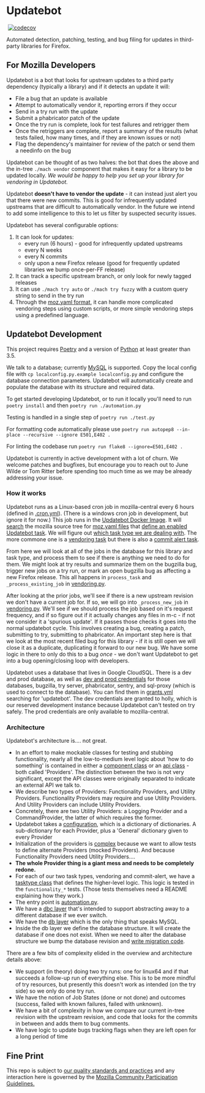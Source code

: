 # Updatebot

[![<mozilla-services>](https://img.shields.io/circleci/build/gh/mozilla-services/updatebot?label=tests&style=flat-square)](https://circleci.com/gh/mozilla-services/updatebot)
[![codecov](https://img.shields.io/codecov/c/gh/mozilla-services/updatebot?style=flat-square)](https://codecov.io/gh/mozilla-services/updatebot)

Automated detection, patching, testing, and bug filing for updates in third-party libraries for Firefox.

## For Mozilla Developers

Updatebot is a bot that looks for upstream updates to a third party dependency (typically a library) and if it detects an update it will:

 - File a bug that an update is available
 - Attempt to automatically vendor it, reporting errors if they occur
 - Send in a try run with the update
 - Submit a phabricator patch of the update
 - Once the try run is complete, look for test failures and retrigger them
 - Once the retriggers are complete, report a summary of the results (what tests failed, how many times, and if they are known issues or not)
 - Flag the dependency's maintainer for review of the patch or send them a needinfo on the bug

Updatebot can be thought of as two halves: the bot that does the above and the in-tree `./mach vendor` component that makes it easy for a library to be updated locally. *We would be happy to help you set up your library for vendoring in Updatebot.*

Updatebot **doesn't have to vendor the update** - it can instead just alert you that there were new commits.  This is good for infrequently updated upstreams that are difficult to automatically vendor.  In the future we intend to add some intelligence to this to let us filter by suspected security issues.

Updatebot has several configurable options:

1. It can look for updates:
   - every run (6 hours) - good for infrequently updated upstreams
   - every N weeks
   - every N commits
   - only upon a new Firefox release (good for frequently updated libraries we bump once-per-FF release)
2. It can track a specific upstream branch, or only look for newly tagged releases
3. It can use `./mach try auto` or `./mach try fuzzy` with a custom query string to send in the try run
4. Through the [moz.yaml format](https://searchfox.org/mozilla-central/source/python/mozbuild/mozbuild/vendor/moz_yaml.py), it can handle more complicated vendoring steps using custom scripts, or more simple vendoring steps using a predefined language.


## Updatebot Development

This project requires [Poetry](https://python-poetry.org/docs/) and a version of [Python](https://www.python.org/downloads/release/python-359/) at least greater than 3.5.

We talk to a database; currently [MySQL](https://www.mysql.com/downloads/) is supported. Copy the local config file with `cp localconfig.py.example localconfig.py` and configure the database connection parameters. Updatebot will automatically create and populate the database with its structure and required data.

To get started developing Updatebot, or to run it locally you'll need to run `poetry install` and then `poetry run ./automation.py`

Testing is handled in a single step of `poetry run ./test.py`

For formatting code automatically please use `poetry run autopep8 --in-place --recursive --ignore E501,E402 .`

For linting the codebase run `poetry run flake8 --ignore=E501,E402 .`

Updatebot is currently in active development with a lot of churn. We welcome patches and bugfixes, but encourage you to reach out to June Wilde or Tom Ritter before spending too much time as we may be already addressing your issue.

### How it works
Updatebot runs as a Linux-based cron job in mozilla-central every 6 hours (defined in [.cron.yml](https://searchfox.org/mozilla-central/source/.cron.yml)).  (There is a windows cron job in development, but ignore it for now.) This job runs in the [Updatebot Docker Image](https://searchfox.org/mozilla-central/source/taskcluster/docker/updatebot).  It will [search](https://github.com/mozilla-services/updatebot/blob/c9133c4f2c15b30438fe6721ef7f490472851de4/components/libraryprovider.py#L122-L129) the mozilla source tree for [moz.yaml files](https://searchfox.org/mozilla-central/search?q=moz.yaml&case=true&path=) that [define an enabled Updatebot task](https://searchfox.org/mozilla-central/rev/83e67336083df9f9a3d1e0c33f2ba19703d57161/media/libdav1d/moz.yaml#40-43).  We will figure out [which task type we are dealing with](https://github.com/mozilla-services/updatebot/blob/c9133c4f2c15b30438fe6721ef7f490472851de4/automation.py#L134-L137).  The more commone one is a [vendoring task](https://github.com/mozilla-services/updatebot/blob/master/tasktypes/vendoring.py) but there is also a [commit alert task](https://github.com/mozilla-services/updatebot/blob/master/tasktypes/commitalert.py).

From here we will look at all of the jobs in the database for this library and task type, and process them to see if there is anything we need to do for them.  We might look at try results and summarize them on the bugzilla bug, trigger new jobs on a try run, or mark an open bugzilla bug as affecting a new Firefox release.  This all happens in `process_task` and `_process_existing_job` in [vendoring.py](https://github.com/mozilla-services/updatebot/blob/master/tasktypes/vendoring.py).

After looking at the prior jobs, we'll see if there is a new upstream revision we don't have a current job for.  If so, we will go into `_process_new_job` in [vendoring.py](https://github.com/mozilla-services/updatebot/blob/master/tasktypes/vendoring.py).  We'll see if we should process the job based on it's request frequency, and if so figure out if it actually changes any files in m-c - if not we consider it a 'spurious update'.  If it passes those checks it goes into the normal updatebot cycle.  This involves creating a bug, creating a patch, submitting to try, submitting to phabricator. An important step here is that we look at the most recent filed bug for this library - if it is still open we will close it as a duplicate, duplicating it forward to our new bug.  We have some logic in there to only do this to a bug _once_ - we don't want Updatebot to get into a bug opening/closing loop with developers.

Updatebot uses a database that lives in Google CloudSQL.  There is a dev and prod database, as well as [dev and prod credentials](https://searchfox.org/mozilla-central/rev/83e67336083df9f9a3d1e0c33f2ba19703d57161/taskcluster/docker/updatebot/run.py#79-84) for those databases, bugzilla, try server, phabricator, sentry, and sql-proxy (which is used to connect to the database).  You can find them in [grants.yml](https://hg.mozilla.org/ci/ci-configuration/file/tip/grants.yml#l644) searching for 'updatebot'.  The dev credentials are granted to holly, which is our reserved development instance because Updatebot can't tested on try safely.  The prod credentials are only available to mozilla-central.


### Architecture
Updatebot's architecture is.... not great.

 - In an effort to make mockable classes for testing and stubbing functionality, nearly all the low-to-medium level logic about 'how to do something' is contained in either a [component class](https://github.com/mozilla-services/updatebot/tree/master/components) or an [api class](https://github.com/mozilla-services/updatebot/tree/master/apis) - both called 'Providers'.  The distinction between the two is not very significant, except the API classes were originally separated to indicate an external API we talk to.
  - We describe two types of Providers: Functionality Providers, and Utility Providers.  Functionality Providers may require and use Utility Providers.  And Utility Providers can include Utility Providers.
  - Concretely, there are two Utility Providers: a Logging Provider and a CommandProvider, the latter of which requires the former.
 - Updatebot takes a [configuration](https://github.com/mozilla-services/updatebot/blob/master/localconfig.py.example), which is a dictionary of dictionaries. A sub-dictionary for each Provider, plus a 'General' dictionary given to every Provider
 - Initialization of the providers is [complex](https://github.com/mozilla-services/updatebot/blob/c9133c4f2c15b30438fe6721ef7f490472851de4/automation.py#L61-L97) because we want to allow tests to define alternate Providers (mocked Providers).  And because Functionality Providers need Utility Providers....
 - __The whole Provider thing is a giant mess and needs to be completely redone.__
 - For each of our two task types, vendoring and commit-alert, we have a [tasktype class](https://github.com/mozilla-services/updatebot/tree/master/tasktypes) that defines the higher-level logic.  This logic is tested in the `functionality_*` tests.  (Those tests themselves need a README explaining how they work.)
 - The entry point is [automation.py](https://github.com/mozilla-services/updatebot/blob/master/automation.py).
 - We have a [dbc layer](https://github.com/mozilla-services/updatebot/blob/master/components/dbc.py) that's intended to support abstracting away to a different database if we ever switch.
 - We have the [db layer](https://github.com/mozilla-services/updatebot/blob/master/components/db.py) which is the only thing that speaks MySQL.
 - Inside the db layer we define the database structure. It will create the database if one does not exist.  When we need to alter the database structure we bump the database revision and [write migration code](https://github.com/mozilla-services/updatebot/blob/c9133c4f2c15b30438fe6721ef7f490472851de4/components/db.py#L217-L349).

There are a few bits of complexity elided in the overview and architecture details above:

 - We support (in theory) doing two try runs: one for linux64 and if that succeeds a follow-up run of everything else. This is to be more mindful of try resources, but presently this doesn't work as intended (on the try side) so we only do one try run.
 - We have the notion of Job States (done or not done) and outcomes (success, failed with known failures, failed with unknown).
 - We have a bit of complexity in how we compare our current in-tree revision with the upstream revision, and code that looks for the commits in between and adds them to bug comments.
 - We have logic to update bugs tracking flags when they are left open for a long period of time

## Fine Print

This repo is subject to [our quality standards and practices](https://developer.mozilla.org/en-US/docs/Mozilla/Developer_guide/Committing_Rules_and_Responsibilities) and any interaction here is governed by the [Mozilla Community Participation Guidelines.](https://www.mozilla.org/en-US/about/governance/policies/participation/)
